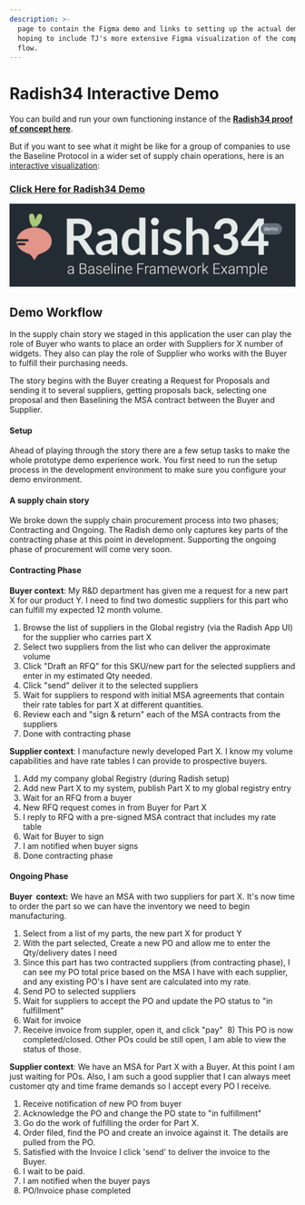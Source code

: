 ```yaml
---
description: >-
  page to contain the Figma demo and links to setting up the actual demo.  note:
  hoping to include TJ's more extensive Figma visualization of the complete
  flow.
---
```


# Radish34 Interactive Demo

You can build and run your own functioning instance of the [**Radish34 proof of concept here**](radish34-start.md). 

But if you want to see what it might be like for a group of companies to use the Baseline Protocol in a wider set of supply chain operations, here is an [interactive visualization](https://www.figma.com/proto/XQ9sIPu0FeoNSojX8YQtmz/Radish34?node-id=759%3A13805&viewport=150%2C167%2C0.05065051466226578&scaling=min-zoom):

### [**Click Here for Radish34 Demo**](https://www.figma.com/proto/XQ9sIPu0FeoNSojX8YQtmz/Radish34?node-id=759%3A13805&viewport=150%2C167%2C0.05065051466226578&scaling=min-zoom) 

![](../.gitbook/assets/image%20%282%29.png)

## Demo Workflow

In the supply chain story we staged in this application the user can play the role of Buyer who wants to place an order with Suppliers for X number of widgets. They also can play the role of Supplier who works with the Buyer to fulfill their purchasing needs.

The story begins with the Buyer creating a Request for Proposals and sending it to several suppliers, getting proposals back, selecting one proposal and then Baselining the MSA contract between the Buyer and Supplier.

#### Setup

Ahead of playing through the story there are a few setup tasks to make the whole prototype demo experience work. You first need to run the setup process in the development environment to make sure you configure your demo environment.

#### A supply chain story

We broke down the supply chain procurement process into two phases; Contracting and Ongoing. The Radish demo only captures key parts of the contracting phase at this point in development. Supporting the ongoing phase of procurement will come very soon.

#### Contracting Phase

**Buyer context**: My R&D department has given me a request for a new part X for our product Y. I need to find two domestic suppliers for this part who can fulfill my expected 12 month volume.

1. Browse the list of suppliers in the Global registry \(via the Radish App UI\) for the supplier who carries part X
2. Select two suppliers from the list who can deliver the approximate volume
3. Click "Draft an RFQ" for this SKU/new part for the selected suppliers and enter in my estimated Qty needed.
4. Click "send" deliver it to the selected suppliers
5. Wait for suppliers to respond with initial MSA agreements that contain their rate tables for part X at different quantities.
6. Review each and "sign & return" each of the MSA contracts from the suppliers
7. Done with contracting phase

**Supplier context**: I manufacture newly developed Part X. I know my volume capabilities and have rate tables I can provide to prospective buyers.

1. Add my company global Registry \(during Radish setup\)
2. Add new Part X to my system, publish Part X to my global registry entry
3. Wait for an RFQ from a buyer
4. New RFQ request comes in from Buyer for Part X
5. I reply to RFQ with a pre-signed MSA contract that includes my rate table
6. Wait for Buyer to sign
7. I am notified when buyer signs
8. Done contracting phase

#### Ongoing Phase

**Buyer  context:** We have an MSA with two suppliers for part X. It's now time to order the part so we can have the inventory we need to begin manufacturing.

1. Select from a list of my parts, the new part X for product Y
2. With the part selected, Create a new PO and allow me to enter the Qty/delivery dates I need
3. Since this part has two contracted suppliers \(from contracting phase\), I can see my PO total price based on the MSA I have with each supplier, and any existing PO's I have sent are calculated into my rate.
4. Send PO to selected suppliers
5. Wait for suppliers to accept the PO and update the PO status to "in fulfillment"
6. Wait for invoice
7. Receive invoice from suppler, open it, and click "pay"     8\) This PO is now completed/closed. Other POs could be still open, I am able to view the status of those.

**Supplier context**: We have an MSA for Part X with a Buyer. At this point I am just waiting for POs. Also, I am such a good supplier that I can always meet customer qty and time frame demands so I accept every PO I receive.

1. Receive notification of new PO from buyer
2. Acknowledge the PO and change the PO state to "in fulfillment"
3. Go do the work of fulfilling the order for Part X.
4. Order filed, find the PO and create an invoice against it. The details are pulled from the PO.
5. Satisfied with the Invoice I click 'send' to deliver the invoice to the Buyer.
6. I wait to be paid.
7. I am notified when the buyer pays
8. PO/Invoice phase completed

